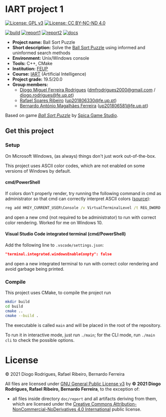 <!--
Copyright (C) 2021 Diogo Rodrigues, Rafael Ribeiro, Bernardo Ferreira
Distributed under the terms of the GNU General Public License, version 3
-->

# IART project 1

[![License: GPL v3](https://img.shields.io/badge/License-GPLv3-blue.svg)](https://www.gnu.org/licenses/gpl-3.0)
[![License: CC BY-NC-ND 4.0](https://img.shields.io/badge/License-CC%20BY--NC--ND%204.0-lightgrey.svg)](https://creativecommons.org/licenses/by-nc-nd/4.0/)

[![build](https://github.com/dmfrodrigues/feup-iart-proj1/actions/workflows/build.yml/badge.svg)](https://github.com/dmfrodrigues/feup-iart-proj1/actions/workflows/build.yml)
[![report1](https://github.com/dmfrodrigues/feup-iart-proj1/actions/workflows/report1.yml/badge.svg)](https://github.com/dmfrodrigues/feup-iart-proj1/actions/workflows/report1.yml)
[![report2](https://github.com/dmfrodrigues/feup-iart-proj1/actions/workflows/report2.yml/badge.svg)](https://github.com/dmfrodrigues/feup-iart-proj1/actions/workflows/report2.yml)
[![docs](https://github.com/dmfrodrigues/feup-iart-proj1/actions/workflows/docs.yml/badge.svg)](https://github.com/dmfrodrigues/feup-iart-proj1/actions/workflows/docs.yml)

- **Project name:** Ball Sort Puzzle
- **Short description:** Solve the [Ball Sort Puzzle](https://play.google.com/store/apps/details?id=com.spicags.ballsort&hl=pt_PT&gl=US) using informed and uninformed search methods
- **Environment:** Unix/Windows console
- **Tools:** C++, CMake
- **Institution:** [FEUP](https://sigarra.up.pt/feup/en/web_page.Inicial)
- **Course:** [IART](https://sigarra.up.pt/feup/en/UCURR_GERAL.FICHA_UC_VIEW?pv_ocorrencia_id=459487) (Artificial Intelligence)
- **Project grade:** 19.5/20.0
- **Group members:**
    - [Diogo Miguel Ferreira Rodrigues](https://github.com/dmfrodrigues) (<dmfrodrigues2000@gmail.com> / <diogo.rodrigues@fe.up.pt>)
    - [Rafael Soares Ribeiro](https://github.com/up201806330) (<up201806330@fe.up.pt>)
    - [Bernardo António Magalhães Ferreira](https://github.com/BernardoFerreira00) (<up201806581@fe.up.pt>)

Based on game [*Ball Sort Puzzle*](https://play.google.com/store/apps/details?id=com.spicags.ballsort&hl=pt_PT&gl=US) by [Spica Game Studio](https://play.google.com/store/apps/developer?id=Spica+Game+Studio).

## Get this project

### Setup

On Microsoft Windows, (as always) things don't just work out-of-the-box.

This project uses ASCII color codes, which are not enabled on some versions of Windows by default.

#### cmd/PowerShell

If colors don't properly render, try running the following command in cmd as administrator so that cmd can correctly interpret ASCII colors ([source](https://www.codeproject.com/Tips/5255355/How-to-Put-Color-on-Windows-Console)):
```cmd
reg add HKEY_CURRENT_USER\Console /v VirtualTerminalLevel /t REG_DWORD /d 0x00000001 /f
```
and open a new cmd (not required to be administrator) to run with correct color rendering. Worked for me on Windows 10.

#### Visual Studio Code integrated terminal (cmd/PowerShell)

Add the following line to `.vscode/settings.json`:
```json
"terminal.integrated.windowsEnableConpty": false
```
and open a new integrated terminal to run with correct color rendering and avoid garbage being printed.

### Compile

This project uses CMake, to compile the project run
```sh
mkdir build
cd build
cmake ..
cmake --build .
```

The executable is called `main` and will be placed in the root of the repository.

To run it in interactive mode, just run `./main`; for the CLI mode, run `./main cli` to check the possible options.

# License

© 2021 Diogo Rodrigues, Rafael Ribeiro, Bernardo Ferreira

All files are licensed under [GNU General Public License v3](https://github.com/dmfrodrigues/feup-iart-proj1/blob/master/LICENSE) by **© 2021 Diogo Rodrigues, Rafael Ribeiro, Bernardo Ferreira**, to the exception of:
- all files inside directory `doc/report` and all artifacts deriving from them, which are licensed under the [Creative Commons Attribution-NonCommercial-NoDerivatives 4.0 International](doc/report/LICENSE) public license.

<!-- The files not authored by us are presented as a fundamental complement to the presented solutions, and are made available under *fair use for education*. -->
